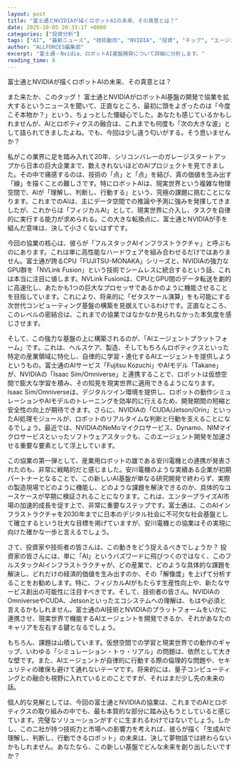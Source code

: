```yaml
---
layout: post
title: "富士通とNVIDIAが描くロボットAIの未来、その真意とは？"
date: 2025-10-05 20:33:17 +0000
categories: ["投資分析"]
tags: ["AI", "最新ニュース", "技術動向", "NVIDIA", "投資", "チップ", "エージェント"]
author: "ALLFORCES編集部"
excerpt: "富士通・Nvidia、ロボットAI基盤開発について詳細に分析します。"
reading_time: 8
---
```


富士通とNVIDIAが描くロボットAIの未来、その真意とは？

また来たか、このタッグ！ 富士通とNVIDIAがロボットAI基盤の開発で協業を拡大するというニュースを聞いて、正直なところ、最初に頭をよぎったのは「今度こそ本物か？」という、ちょっとした懐疑心でした。あなたも感じているかもしれませんが、AIとロボティクスの融合は、これまでも何度も「次の大きな波」として語られてきましたよね。でも、今回は少し違う匂いがする。そう思いませんか？

私がこの業界に足を踏み入れて20年、シリコンバレーのガレージスタートアップから日本の巨大企業まで、数えきれないほどのAIプロジェクトを見てきました。その中で痛感するのは、技術の「点」と「点」を結び、真の価値を生み出す「線」を描くことの難しさです。特にロボットAIは、現実世界という複雑な物理空間で、AIが「理解し、判断し、行動する」という、究極の課題に挑むことになります。これまでのAIは、主にデータ空間での推論や予測に強みを発揮してきましたが、これからは「フィジカルAI」として、現実世界に介入し、タスクを自律的に実行する能力が求められる。この大きな転換点に、富士通とNVIDIAが手を組んだ意味は、決して小さくないはずです。

今回の協業の核心は、彼らが「フルスタックAIインフラストラクチャ」と呼ぶものにあります。これは単に高性能なハードウェアを組み合わせるだけではありません。富士通が誇るCPU「FUJITSU-MONAKA」シリーズと、NVIDIAの強力なGPU群を「NVLink Fusion」という技術でシームレスに統合するという話、これは本当に注目に値します。NVLink Fusionは、CPUとGPU間のデータ転送を劇的に高速化し、あたかも1つの巨大なプロセッサであるかのように機能させることを目指しています。これにより、将来的に「ゼタスケール演算」をも可能にする次世代コンピューティング基盤の構築を見据えているわけです。正直なところ、このレベルの密結合は、これまでの協業ではなかなか見られなかった本気度を感じさせます。

そして、この強力な基盤の上に構築されるのが、「AIエージェントプラットフォーム」です。これは、ヘルスケア、製造、そしてもちろんロボティクスといった特定の産業領域に特化し、自律的に学習・進化するAIエージェントを提供しようというもの。富士通のAIサービス「Fujitsu Kozuchi」やAIモデル「Takane」が、NVIDIAの「Isaac Sim/Omniverse」と連携することで、ロボットは仮想空間で膨大な学習を積み、その知見を現実世界に適用できるようになります。Isaac Sim/Omniverseは、デジタルツイン環境を提供し、ロボットの動作シミュレーションやAIモデルのトレーニングを効率的に行えるため、開発期間の短縮と安全性の向上が期待できます。さらに、NVIDIAの「CUDA/Jetson/Orin」といったAI処理モジュールが、ロボットのリアルタイムな判断と行動を支えることになるでしょう。最近では、NVIDIAのNeMoマイクロサービス、Dynamo、NIMマイクロサービスといったソフトウェアスタックも、このエージェント開発を加速させる重要な要素として浮上しています。

この協業の第一弾として、産業用ロボットの雄である安川電機との連携が発表されたのも、非常に戦略的だと感じました。安川電機のような実績ある企業が初期パートナーとなることで、この新しいAI基盤が単なる研究開発で終わらず、実際の製造現場でどのように機能し、どのような課題を解決できるのか、具体的なユースケースが早期に検証されることになります。これは、エンタープライズAI市場の加速的成長を促す上で、非常に重要なステップです。富士通は、このAIインフラストラクチャを2030年までに日本のデジタル社会に不可欠な社会基盤として確立するという壮大な目標を掲げていますが、安川電機との協業はその実現に向けた確かな一歩と言えるでしょう。

さて、投資家や技術者の皆さんは、この動きをどう捉えるべきでしょうか？ 投資家の皆さんには、単に「AI」というバズワードに飛びつくのではなく、このフルスタックAIインフラストラクチャが、どの産業で、どのような具体的な課題を解決し、どれだけの経済的価値を生み出すのか、その「解像度」を上げて分析することをお勧めします。特に、フィジカルAIがもたらす生産性向上や、新たなサービス創出の可能性に注目すべきです。そして、技術者の皆さん。NVIDIAのOmniverseやCUDA、Jetsonといったエコシステムへの理解は、もはや必須と言えるかもしれません。富士通のAI技術とNVIDIAのプラットフォームをいかに連携させ、現実世界で機能するAIエージェントを開発できるか、それがあなたのキャリアを左右する鍵となるでしょう。

もちろん、課題は山積しています。仮想空間での学習と現実世界での動作のギャップ、いわゆる「シミュレーション・トゥ・リアル」の問題は、依然として大きな壁です。また、AIエージェントが自律的に行動する際の倫理的な問題や、セキュリティの確保も避けて通れないテーマです。将来的には、量子コンピューティングとの融合も視野に入れているとのことですが、それはまだ少し先の未来の話。

個人的な見解としては、今回の富士通とNVIDIAの協業は、これまでのAIとロボティクスの取り組みの中でも、最も本質的な部分に踏み込もうとしていると感じています。完璧なソリューションがすぐに生まれるわけではないでしょう。しかし、この二社が持つ技術力と市場への影響力を考えれば、彼らが描く「生成AIで理解し、判断し、行動できるロボット」の未来は、決して夢物語では終わらないかもしれません。あなたなら、この新しい基盤でどんな未来を創り出したいですか？

